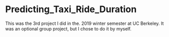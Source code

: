# Predicting_Taxi_Ride_Duration
This was the 3rd project I did in the. 2019 winter semester at UC Berkeley. It was an optional group project, but I chose to do it by myself.
